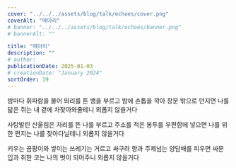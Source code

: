 ```yaml
---
cover: "../../../assets/blog/talk/echoes/cover.png"
coverAlt: "메아리"
# banner: "../../../assets/blog/talk/echoes/banner.png"
# bannerAlt: ""

title: "메아리"
description: ""
# author:
publicationDate: 2025-01-03
# creationDate: "January 2024"
sortOrder: 19
---
```


밤마다 휘파람을 불어 똬리를 튼 뱀을 부르고
밤에 손톱을 깍아 창문 밖으로 던지면
나를 닯은 쥐는 내 곁에 차잦아와줄테니
외롭지 않을거다

사탕발린 산울림은 자리를 뜬 나를 부르고
주소를 적은 봉투를 우편함에 넣으면
나를 위한 편지는 나를 찾아다닐테니
외롭지 않을거다

키우는 곰팡이와 쌓이는 쓰레기는 거르고
싸구려 향과 주제넘는 양담배를 피우면
싸문 입과 취한 코는 나의 벗이 되어주니
외롭지 않을거다